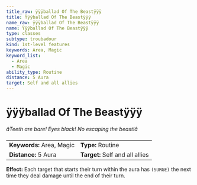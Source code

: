 ```yaml
---
title_raw: ÿÿÿballad Of The Beastÿÿÿ
title: Ÿÿÿballad Of The Beastÿÿÿ
name_raw: ÿÿÿballad Of The Beastÿÿÿ
name: Ÿÿÿballad Of The Beastÿÿÿ
type: classes
subtype: troubadour
kind: 1st-level features
keywords: Area, Magic
keyword_list:
  - Area
  - Magic
ability_type: Routine
distance: 5 Aura
target: Self and all allies
---
```


# ÿÿÿballad Of The Beastÿÿÿ

*âTeeth are bare! Eyes black! No escaping the beast!â*

|                           |                                 |
| :------------------------ | :------------------------------ |
| **Keywords:** Area, Magic | **Type:** Routine               |
| **Distance:** 5 Aura      | **Target:** Self and all allies |

**Effect:** Each target that starts their turn within the aura has `(SURGE)` the next time they deal damage until the end of their turn.
